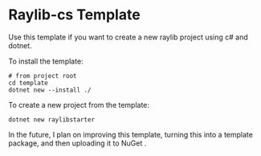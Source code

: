 # Raylib-cs Template

Use this template if you want to create a new raylib project using c# and dotnet.

To install the template:

```pwsh
# from project root
cd template
dotnet new --install ./
```

To create a new project from the template:

```pwsh
dotnet new raylibstarter
```

In the future, I plan on improving this template, turning this into a template package, and then uploading it to NuGet .
